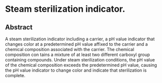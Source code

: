 # Steam sterilization indicator.

## Abstract
A steam sterilization indicator including a carrier, a pH value indicator that changes color at a predetermined pH value affixed to the carrier and a chemical composition associated with the carrier. The chemical composition con tains a mixture of at least two different carboxyl group containing compounds. Under steam sterilization conditions, the pH value of the chemical composition exceeds the predetermined pH value, causing the pH value indicator to change color and indicate that sterilization is complete.